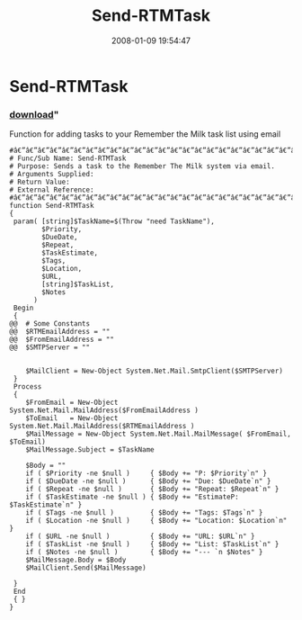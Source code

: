﻿---
pid:            108
parent:         0
children:       
poster:         Mark Schill
title:          Send-RTMTask
date:           2008-01-09 19:54:47
format:         posh
---

# Send-RTMTask

### [download](108.ps1)"

Function for adding tasks to your Remember the Milk task list using email

```posh
#â€”â€”â€”â€”â€”â€”â€”â€”â€”â€”â€”â€”â€”â€”â€”â€”â€”â€”â€”â€”â€”â€”â€”â€”â€”â€”
# Func/Sub Name: Send-RTMTask
# Purpose: Sends a task to the Remember The Milk system via email.
# Arguments Supplied:
# Return Value:
# External Reference:
#â€”â€”â€”â€”â€”â€”â€”â€”â€”â€”â€”â€”â€”â€”â€”â€”â€”â€”â€”â€”â€”â€”â€”â€”â€”â€”
function Send-RTMTask
{
 param( [string]$TaskName=$(Throw "need TaskName"), 
        $Priority,
		$DueDate,
		$Repeat,
		$TaskEstimate,
		$Tags,
		$Location,
		$URL,
		[string]$TaskList,
		$Notes
	  )
 Begin
 { 
@@	# Some Constants
@@	$RTMEmailAddress = ""
@@	$FromEmailAddress = ""
@@	$SMTPServer = ""
	
	
	$MailClient = New-Object System.Net.Mail.SmtpClient($SMTPServer)
 }
 Process
 { 
 	$FromEmail = New-Object System.Net.Mail.MailAddress($FromEmailAddress )
	$ToEmail   = New-Object System.Net.Mail.MailAddress($RTMEmailAddress )
	$MailMessage = New-Object System.Net.Mail.MailMessage( $FromEmail, $ToEmail)
	$MailMessage.Subject = $TaskName
	
	$Body = ""
	if ( $Priority -ne $null )     { $Body += "P: $Priority`n" }
	if ( $DueDate -ne $null )      { $Body += "Due: $DueDate`n" }
	if ( $Repeat -ne $null )       { $Body += "Repeat: $Repeat`n" }
	if ( $TaskEstimate -ne $null ) { $Body += "EstimateP: $TaskEstimate`n" }
	if ( $Tags -ne $null )         { $Body += "Tags: $Tags`n" }
	if ( $Location -ne $null )     { $Body += "Location: $Location`n" }
	if ( $URL -ne $null )          { $Body += "URL: $URL`n" }
	if ( $TaskList -ne $null )     { $Body += "List: $TaskList`n" }
	if ( $Notes -ne $null )        { $Body += "--- `n $Notes" }
	$MailMessage.Body = $Body
	$MailClient.Send($MailMessage)
 
 }
 End
 { }
}

```
